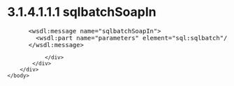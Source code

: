 <html dir="LTR" xmlns:mshelp="http://msdn.microsoft.com/mshelp" xmlns:ddue="http://ddue.schemas.microsoft.com/authoring/2003/5" xmlns:xlink="http://www.w3.org/1999/xlink" xmlns:tool="http://www.microsoft.com/tooltip">
    <head>
        <meta http-equiv="Content-Type" content="text/html; CHARSET=utf-8"></meta>
        <meta name="save" content="history"></meta>
        <title>3.1.4.1.1.1 sqlbatchSoapIn</title>
        <xml>
            <mshelp:toctitle title="3.1.4.1.1.1 sqlbatchSoapIn"></mshelp:toctitle>
            <mshelp:rltitle title="[MS-SSNWS]: sqlbatchSoapIn"></mshelp:rltitle>
            <mshelp:keyword index="A" term="258c20d0-0dfe-4813-8359-a62709751a47"></mshelp:keyword>
            <mshelp:attr name="DCSext.ContentType" value="open specification"></mshelp:attr>
            <mshelp:attr name="AssetID" value="258c20d0-0dfe-4813-8359-a62709751a47"></mshelp:attr>
            <mshelp:attr name="TopicType" value="kbRef"></mshelp:attr>
            <mshelp:attr name="DCSext.Title" value="[MS-SSNWS]: sqlbatchSoapIn" />
        </xml>
    </head>
    <body>
        <div id="header">
            <h1 class="heading">3.1.4.1.1.1 sqlbatchSoapIn</h1>
        </div>
        <div id="mainSection">
            <div id="mainBody">
                <div id="allHistory" class="saveHistory"></div>
                <div id="sectionSection0" class="section" name="collapseableSection">
                    

<dl>
<dd>
<div><pre> &lt;wsdl:message name=&quot;sqlbatchSoapIn&quot;&gt;
   &lt;wsdl:part name=&quot;parameters&quot; element=&quot;sql:sqlbatch&quot;/&gt;
 &lt;/wsdl:message&gt;
</pre></div>
</dd></dl>


                </div>
            </div>
        </div>
    </body>
</html>